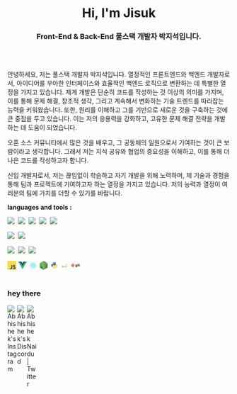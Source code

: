<h1 align="center">Hi, I'm Jisuk</h1>
<h3 align="center">
  Front-End & Back-End 풀스택 개발자 박지석입니다.
</h3>
<br /><br />
<p>
안녕하세요, 저는 풀스택 개발자 박지석입니다. 열정적인 프론트엔드와 백엔드 개발자로서, 아이디어를 우아한 인터페이스와 효율적인 백엔드 로직으로 변환하는 데 특별한 열정을 가지고 있습니다. 제게 개발은 단순히 코드를 작성하는 것 이상의 의미를 가지며, 이를 통해 문제 해결, 창조적 생각, 그리고 계속해서 변화하는 기술 트렌드를 따라잡는 능력을 키워왔습니다.
또한, 원리를 이해하고 그를 기반으로 새로운 것을 구축하는 것에 큰 중점을 두고 있습니다. 이는 저의 응용력을 강화하고, 고유한 문제 해결 전략을 개발하는 데 도움이 되었습니다.

오픈 소스 커뮤니티에서 많은 것을 배우고, 그 공동체의 일원으로서 기여하는 것이 큰 보람이라고 생각합니다. 그래서 저는 지식 공유와 협업의 중요성을 이해하고, 이를 통해 더 나은 코드를 작성하고자 합니다.

신입 개발자로서, 저는 끊임없이 학습하고 자기 개발을 위해 노력하며, 제 기술과 경험을 통해 팀과 프로젝트에 기여하고자 하는 열정을 가지고 있습니다. 저의 능력과 열정이 여러분의 팀에 가치를 더할 수 있기를 바랍니다.
</p>



**languages and tools :**
<!-- 뱃지 사용방법 -->
  <!-- 뱃지 아이콘 사이트 -->
  <!--   <img src="https://img.shields.io/badge/{내용}-{배경 색깔}?style={스타일}&logo={로고이름}&logoColor={로고 색깔}"/> -->
  
<p><img src="https://img.shields.io/badge/HTML5-E34F26?style=flat&logo=html5&logoColor=white"/>&nbsp;&nbsp;<img src="https://img.shields.io/badge/CSS3-1572B6?style=flat&logo=css3&logoColor=white"/>&nbsp;&nbsp;<img src="https://img.shields.io/badge/JavaScript-gray?style=flat&logo=JavaScript&logoColor=F7DF1E"/>&nbsp;&nbsp;<img src="https://img.shields.io/badge/jQuery-0769AD?style=flat&logo=jQuery&logoColor=339933"/>&nbsp;&nbsp;<img src="https://img.shields.io/badge/React-white?style=flat&logo=React&logoColor=61DAFB"/></p>

<p><img src="https://img.shields.io/badge/Oracle-F80000?style=flat&logo=Oracle&logoColor=4479A1"/>&nbsp;&nbsp;<img src="https://img.shields.io/badge/JAVA-8F0000?style=flat&logo&logoColor=4479A1"/></p>

<p><img src="https://img.shields.io/badge/Notion-ffffff?style=flat&logo=Notion&logoColor=black"/>&nbsp;&nbsp;<img src="https://img.shields.io/badge/GitHub-gray?style=flat&logo=GitHub&logoColor=black"/>&nbsp;&nbsp;<img src="https://img.shields.io/badge/Git-blue?style=flat&logo=Git&logoColor=F05032"/>&nbsp;&nbsp;</p>
<code><img height="20" src="https://raw.githubusercontent.com/github/explore/80688e429a7d4ef2fca1e82350fe8e3517d3494d/topics/javascript/javascript.png"></code>
<code><img height="20" src="https://raw.githubusercontent.com/github/explore/80688e429a7d4ef2fca1e82350fe8e3517d3494d/topics/vue/vue.png"></code>
<code><img height="20" src="https://raw.githubusercontent.com/github/explore/80688e429a7d4ef2fca1e82350fe8e3517d3494d/topics/react/react.png"></code>
<code><img height="20" src="https://raw.githubusercontent.com/github/explore/80688e429a7d4ef2fca1e82350fe8e3517d3494d/topics/nodejs/nodejs.png"></code>
<code><img height="20" src="https://raw.githubusercontent.com/github/explore/80688e429a7d4ef2fca1e82350fe8e3517d3494d/topics/python/python.png"></code>
<code><img height="20" src="https://raw.githubusercontent.com/github/explore/80688e429a7d4ef2fca1e82350fe8e3517d3494d/topics/mysql/mysql.png"></code>
<code><img height="20" src="https://raw.githubusercontent.com/github/explore/80688e429a7d4ef2fca1e82350fe8e3517d3494d/topics/git/git.png"></code>
<br>
<br>

### hey there 
<a href="https://www.instagram.com/abhisheknaiidu/">
  <img align="left" alt="Abhishek's Instagram" width="22px" src="https://raw.githubusercontent.com/hussainweb/hussainweb/main/icons/instagram.png" />
</a>
<a href="https://discord.gg/UJ3VNRhVz">
  <img align="left" alt="Abhishek's Discord" width="22px" src="https://raw.githubusercontent.com/peterthehan/peterthehan/master/assets/discord.svg" />
</a>
<a href="https://twitter.com/abhisheknaiidu">
  <img align="left" alt="Abhishek Naidu | Twitter" width="22px" src="https://raw.githubusercontent.com/peterthehan/peterthehan/master/assets/twitter.svg" />
</a>
